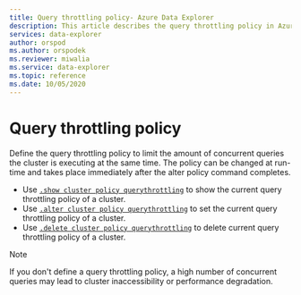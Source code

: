 ```yaml
---
title: Query throttling policy- Azure Data Explorer
description: This article describes the query throttling policy in Azure Data Explorer
services: data-explorer
author: orspod
ms.author: orspodek
ms.reviewer: miwalia
ms.service: data-explorer
ms.topic: reference
ms.date: 10/05/2020
---
```

# Query throttling policy

Define the query throttling policy to limit the amount of concurrent queries the cluster is executing at the same time. The policy can be changed at run-time and takes place immediately after the alter policy command completes.

* Use [`.show cluster policy querythrottling`](query-throttling-policy-commands.md#show-cluster-policy-querythrottling) to show the current query throttling policy of a cluster.
* Use [`.alter cluster policy querythrottling`](query-throttling-policy-commands.md#alter-cluster-policy-querythrottling) to set the current query throttling policy of a cluster.
* Use [`.delete cluster policy querythrottling`](query-throttling-policy-commands.md#delete-cluster-policy-querythrottling) to delete current query throttling policy of a cluster.

> [!NOTE]
> If you don't define a query throttling policy, a high number of concurrent queries may lead to cluster inaccessibility or performance degradation.
